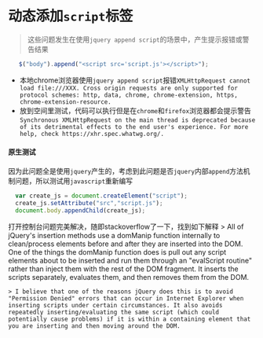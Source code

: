 # 动态添加`script`标签
> 这些问题发生在使用`jquery append script`的场景中，产生提示报错或警告结果
  ```javascript
     $("body").append("<script src='script.js'></script>");
  ```
  * 本地chrome浏览器使用`jquery append script`报错```XMLHttpRequest cannot load file:///XXX. Cross origin requests are only supported for protocol schemes: http, data, chrome, chrome-extension, https, chrome-extension-resource.```
  * 放到空间里测试，代码可以执行但是在`chrome`和`firefox`浏览器都会提示警告 ```Synchronous XMLHttpRequest on the main thread is deprecated because of its detrimental effects to the end user's experience. For more help, check https://xhr.spec.whatwg.org/.```
#### 原生测试
  因为此问题全是使用`jquery`产生的，考虑到此问题是否`jquery`内部`append`方法机制问题，所以测试用`javascript`重新编写
  ```javascript
    var create_js = document.createElement("script");
    create_js.setAttribute("src","script.js");
    document.body.appendChild(create_js);
  ```
  打开控制台问题完美解决，随即stackoverflow了一下，找到如下解释
    > All of jQuery's insertion methods use a domManip function internally to clean/process elements before and after they are inserted into the DOM. One of the things the domManip function does is pull out any script elements about to be inserted and run them through an "evalScript routine" rather than inject them with the rest of the DOM fragment. It inserts the scripts separately, evaluates them, and then removes them from the DOM.

    > I believe that one of the reasons jQuery does this is to avoid "Permission Denied" errors that can occur in Internet Explorer when inserting scripts under certain circumstances. It also avoids repeatedly inserting/evaluating the same script (which could potentially cause problems) if it is within a containing element that you are inserting and then moving around the DOM.
  
 